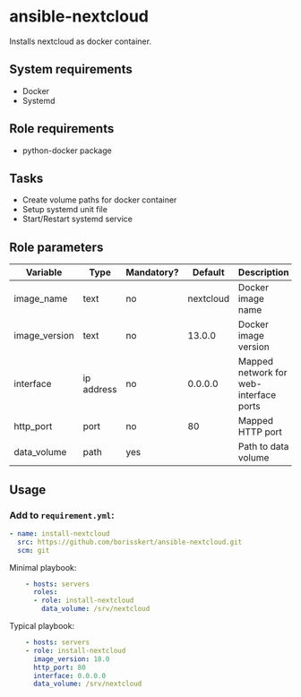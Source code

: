 # ansible-nextcloud

Installs nextcloud as docker container.

## System requirements

* Docker
* Systemd

## Role requirements

* python-docker package

## Tasks

* Create volume paths for docker container
* Setup systemd unit file
* Start/Restart systemd service

## Role parameters

| Variable      | Type | Mandatory? | Default | Description           |
|---------------|------|------------|---------|-----------------------|
| image_name    | text | no         | nextcloud | Docker image name    |
| image_version | text | no         | 13.0.0    | Docker image version |
| interface     | ip address | no   | 0.0.0.0          | Mapped network for web-interface ports |
| http_port     | port       | no   | 80               | Mapped HTTP port                       |
| data_volume   | path       | yes  | <empty>          | Path to data volume                    |

## Usage

### Add to `requirement.yml`:

```yaml
- name: install-nextcloud
  src: https://github.com/borisskert/ansible-nextcloud.git
  scm: git
```

Minimal playbook:

```yaml
    - hosts: servers
      roles:
      - role: install-nextcloud
        data_volume: /srv/nextcloud
```

Typical playbook:

```yaml
    - hosts: servers
    - role: install-nextcloud
      image_version: 18.0
      http_port: 80
      interface: 0.0.0.0
      data_volume: /srv/nextcloud
```

